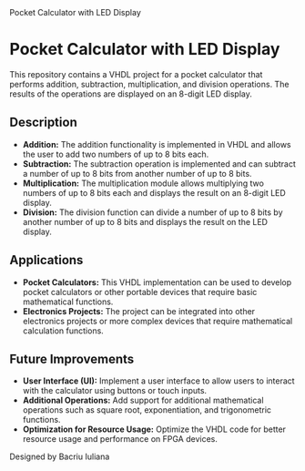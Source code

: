 <!DOCTYPE html>
<html lang="en">
<head>
<meta charset="UTF-8">
<meta name="viewport" content="width=device-width, initial-scale=1.0">
Pocket Calculator with LED Display
</head>
<body>

<h1>Pocket Calculator with LED Display</h1>

<p>This repository contains a VHDL project for a pocket calculator that performs addition, subtraction, multiplication, and division operations. The results of the operations are displayed on an 8-digit LED display.</p>

<h2>Description</h2>

<ul>
  <li><strong>Addition:</strong> The addition functionality is implemented in VHDL and allows the user to add two numbers of up to 8 bits each.</li>
  <li><strong>Subtraction:</strong> The subtraction operation is implemented and can subtract a number of up to 8 bits from another number of up to 8 bits.</li>
  <li><strong>Multiplication:</strong> The multiplication module allows multiplying two numbers of up to 8 bits each and displays the result on an 8-digit LED display.</li>
  <li><strong>Division:</strong> The division function can divide a number of up to 8 bits by another number of up to 8 bits and displays the result on the LED display.</li>
</ul>

<h2>Applications</h2>

<ul>
  <li><strong>Pocket Calculators:</strong> This VHDL implementation can be used to develop pocket calculators or other portable devices that require basic mathematical functions.</li>
  <li><strong>Electronics Projects:</strong> The project can be integrated into other electronics projects or more complex devices that require mathematical calculation functions.</li>
</ul>

<h2>Future Improvements</h2>

<ul>
  <li><strong>User Interface (UI):</strong> Implement a user interface to allow users to interact with the calculator using buttons or touch inputs.</li>
  <li><strong>Additional Operations:</strong> Add support for additional mathematical operations such as square root, exponentiation, and trigonometric functions.</li>
  <li><strong>Optimization for Resource Usage:</strong> Optimize the VHDL code for better resource usage and performance on FPGA devices.</li>
</ul>

<p>Designed by Bacriu Iuliana</p>

</body>
</html>